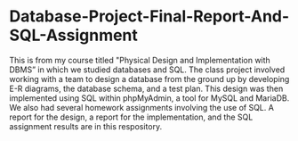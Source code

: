 # Database-Project-Final-Report-And-SQL-Assignment

This is from my course titled "Physical Design and Implementation with DBMS” in which we studied databases and SQL. 
The class project involved working with a team to design a database from the ground up by developing E-R diagrams, the database schema, and a test plan. 
This design was then implemented using SQL within phpMyAdmin, a tool for MySQL and MariaDB. 
We also had several homework assignments involving the use of SQL. 
A report for the design, a report for the implementation, and the SQL assignment results are in this respository.
